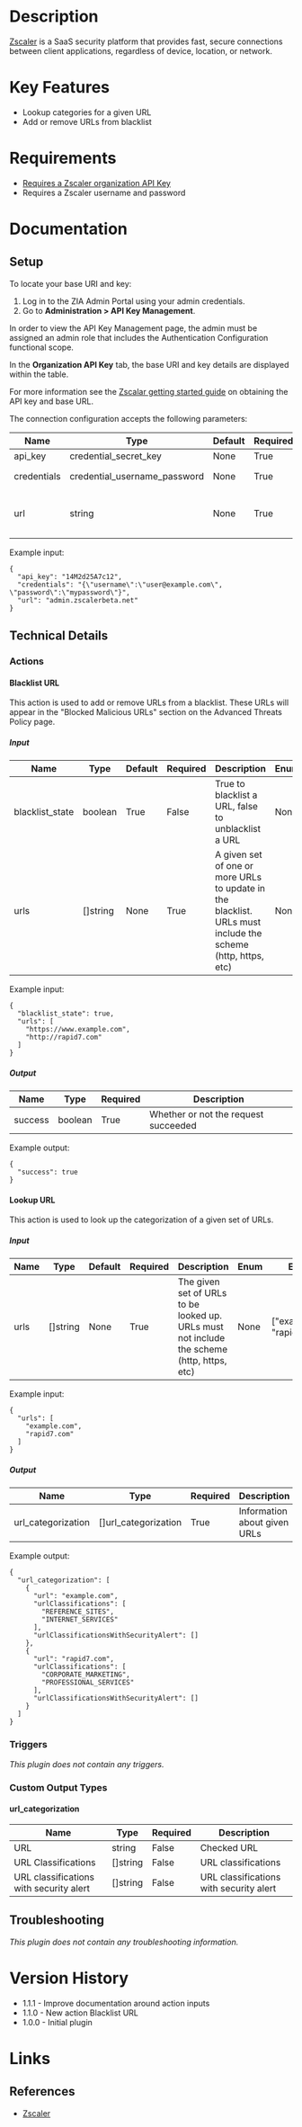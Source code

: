 # Description

[Zscaler](https://www.zscaler.com/) is a SaaS security platform that provides fast, secure connections between client applications, regardless of device, location, or network.

# Key Features

* Lookup categories for a given URL
* Add or remove URLs from blacklist

# Requirements

* [Requires a Zscaler organization API Key](https://help.zscaler.com/zia/api-getting-started#RetrieveAPIKey)
* Requires a Zscaler username and password

# Documentation

## Setup

To locate your base URI and key:

1. Log in to the ZIA Admin Portal using your admin credentials.
2. Go to **Administration > API Key Management**.

In order to view the API Key Management page, the admin must be assigned an admin role that includes the Authentication Configuration functional scope.

In the **Organization API Key** tab, the base URI and key details are displayed within the table.

For more information see the [Zscalar getting started guide](https://help.zscaler.com/zia/api-getting-started) on obtaining the API key and base URL.

The connection configuration accepts the following parameters:

|Name|Type|Default|Required|Description|Enum|Example|
|----|----|-------|--------|-----------|----|-------|
|api_key|credential_secret_key|None|True|Enter organization API key|None|14M2d25A7c12|
|credentials|credential_username_password|None|True|Username and password to access Zscaler|None|{"username":"user@example.com", "password":"mypassword"}|
|url|string|None|True|Base URL, see https://help.zscaler.com/zia/api-getting-started#RetrieveAPIKey for details|None|admin.zscalerbeta.net|

Example input:

```
{
  "api_key": "14M2d25A7c12",
  "credentials": "{\"username\":\"user@example.com\", \"password\":\"mypassword\"}",
  "url": "admin.zscalerbeta.net"
}
```

## Technical Details

### Actions

#### Blacklist URL

This action is used to add or remove URLs from a blacklist. These URLs will appear in the "Blocked Malicious URLs" section on the Advanced Threats Policy page.

##### Input

|Name|Type|Default|Required|Description|Enum|Example|
|----|----|-------|--------|-----------|----|-------|
|blacklist_state|boolean|True|False|True to blacklist a URL, false to unblacklist a URL|None|True|
|urls|[]string|None|True|A given set of one or more URLs to update in the blacklist. URLs must include the scheme (http, https, etc)|None|["https://www.example.com", "http://rapid7.com"]|

Example input:

```
{
  "blacklist_state": true,
  "urls": [
    "https://www.example.com",
    "http://rapid7.com"
  ]
}
```

##### Output

|Name|Type|Required|Description|
|----|----|--------|-----------|
|success|boolean|True|Whether or not the request succeeded|

Example output:

```
{
  "success": true
}
```

#### Lookup URL

This action is used to look up the categorization of a given set of URLs.

##### Input

|Name|Type|Default|Required|Description|Enum|Example|
|----|----|-------|--------|-----------|----|-------|
|urls|[]string|None|True|The given set of URLs to be looked up. URLs must not include the scheme (http, https, etc)|None|["example.com", "rapid7.com"]|

Example input:

```
{
  "urls": [
    "example.com",
    "rapid7.com"
  ]
}
```

##### Output

|Name|Type|Required|Description|
|----|----|--------|-----------|
|url_categorization|[]url_categorization|True|Information about given URLs|

Example output:

```
{
  "url_categorization": [
    {
      "url": "example.com",
      "urlClassifications": [
        "REFERENCE_SITES",
        "INTERNET_SERVICES"
      ],
      "urlClassificationsWithSecurityAlert": []
    },
    {
      "url": "rapid7.com",
      "urlClassifications": [
        "CORPORATE_MARKETING",
        "PROFESSIONAL_SERVICES"
      ],
      "urlClassificationsWithSecurityAlert": []
    }
  ]
}
```

### Triggers

_This plugin does not contain any triggers._

### Custom Output Types

#### url_categorization

|Name|Type|Required|Description|
|----|----|--------|-----------|
|URL|string|False|Checked URL|
|URL Classifications|[]string|False|URL classifications|
|URL classifications with security alert|[]string|False|URL classifications with security alert|

## Troubleshooting

_This plugin does not contain any troubleshooting information._

# Version History

* 1.1.1 - Improve documentation around action inputs
* 1.1.0 - New action Blacklist URL
* 1.0.0 - Initial plugin

# Links

## References

* [Zscaler](https://www.zscaler.com/)
